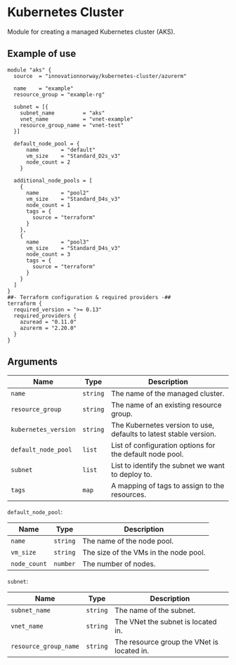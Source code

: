 # Kubernetes Cluster

Module for creating a managed Kubernetes cluster (AKS). 

## Example of use
```hcl
module "aks" {
  source  = "innovationnorway/kubernetes-cluster/azurerm"

  name    = "example"
  resource_group = "example-rg"

  subnet = [{
    subnet_name         = "aks"
    vnet_name           = "vnet-example"
    resource_group_name = "vnet-test"
  }]

  default_node_pool = {
      name       = "default"
      vm_size    = "Standard_D2s_v3"
      node_count = 2
    }

  additional_node_pools = [
    {
      name       = "pool2"
      vm_size    = "Standard_D4s_v3"
      node_count = 1
      tags = {
        source = "terraform"
      }
    },
    {
      name       = "pool3"
      vm_size    = "Standard_D4s_v3"
      node_count = 3
      tags = {
        source = "terraform"
      }
    }
  ]
}
##- Terraform configuration & required providers -##
terraform {
  required_version = ">= 0.13"
  required_providers {
    azuread = "0.11.0"
    azurerm = "2.20.0"
  }
}
```

## Arguments

| Name | Type | Description |
| --- | --- | --- |
| `name` | `string` | The name of the managed cluster. |
| `resource_group` | `string` | The name of an existing resource group. |
| `kubernetes_version` | `string` | The Kubernetes version to use, defaults to latest stable version. |
| `default_node_pool` | `list` | List of configuration options for the default node pool. |
| `subnet` | `list` | List to identify the subnet we want to deploy to. |
| `tags` | `map` | A mapping of tags to assign to the resources. |

`default_node_pool`:

| Name | Type | Description |
| --- | --- | --- |
| `name` | `string` | The name of the node pool. |
| `vm_size` | `string` | The size of the VMs in the node pool. |
| `node_count` | `number` | The number of nodes. |


`subnet`:

| Name | Type | Description |
| --- | --- | --- |
| `subnet_name` | `string` | The name of the subnet. |
| `vnet_name` | `string` | The VNet the subnet is located in. |
| `resource_group_name` | `string` | The resource group the VNet is located in. |
